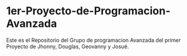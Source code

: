# 1er-Proyecto-de-Programacion-Avanzada
Este es el Repositorio del Grupo de programacion Avanzada del primer Proyecto de Jhonny, Douglas, Geovanny y Josué.
